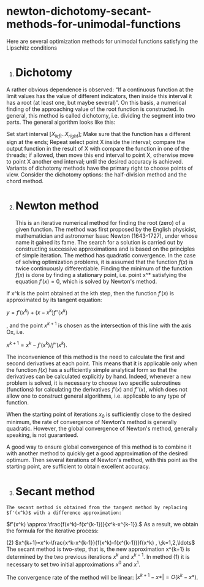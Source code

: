 # newton-dichotomy-secant-methods-for-unimodal-functions

Here are several optimization methods for unimodal functions satisfying the Lipschitz conditions
1. # Dichotomy
  A rather obvious dependence is observed: “If a continuous function at the limit values has the value of different indicators, then inside this interval it has a root (at least one, but maybe several)”. On this basis, a numerical finding of the approaching value of the root function is constructed. In general, this method is called dichotomy, i.e. dividing the segment into two parts. The general algorithm looks like this:

  Set start interval $[X_{left}..X_{right}]$;
  Make sure that the function has a different sign at the ends;
  Repeat
  select point X inside the interval;
  compare the output function in the result of X with compare the function in one of the threads;
  if allowed, then move this end interval to point X,
  otherwise move to point X another end interval;
  until the desired accuracy is achieved.
  Variants of dichotomy methods have the primary right to choose points of view. Consider the dichotomy options: the half-division method and the chord method.

2. # Newton method
    This is an iterative numerical method for finding the root (zero) of a given function. The method was first proposed by the English physicist, mathematician and astronomer Isaac Newton (1643-1727), under whose name it gained its fame. The search for a solution is carried out by constructing successive approximations and is based on the principles of simple iteration. The method has quadratic convergence. In the case of solving optimization problems, it is assumed that the function $f(x)$ is twice continuously differentiable. Finding the minimum of the function $f(x)$ is done by finding a stationary point, i.e. point x^* satisfying the equation $f'(x)=0$, which is solved by Newton's method.


  If x^k is the point obtained at the kth step, then the function $f'(x)$ is approximated by its tangent equation:

  $y = f'(x^k) + (x - x^k)f''(x^k)$

  ,
  and the point $x^{k+1}$ is chosen as the intersection of this line with the axis Ox, i.e.

  $x^{k+1} = x^k - f'(x^k)/f''(x^k)$.

  The inconvenience of this method is the need to calculate the first and second derivatives at each point. This means that it is applicable only when the function $f(x)$ has a sufficiently simple analytical form so that the derivatives can be calculated explicitly by hand. Indeed, whenever a new problem is solved, it is necessary to choose two specific subroutines (functions) for calculating the derivatives $f'(x)$ and $f''(x)$, which does not allow one to construct general algorithms, i.e. applicable to any type of function.

  When the starting point of iterations $x_0$ is sufficiently close to the desired minimum, the rate of convergence of Newton's method is generally quadratic. However, the global convergence of Newton's method, generally speaking, is not guaranteed.

  A good way to ensure global convergence of this method is to combine it with another method to quickly get a good approximation of the desired optimum. Then several iterations of Newton's method, with this point as the starting point, are sufficient to obtain excellent accuracy.

  3. # Secant method
    The secant method is obtained from the tangent method by replacing $f'(x^k)$ with a difference approximation:

  $f'(x^k) \approx \frac{f(x^k)-f(x^{k-1})}{x^k-x^{k-1}}.$
  As a result, we obtain the formula for the iterative process:

  (2)
  $x^{k+1}=x^k-\frac{x^k-x^{k-1}}{f(x^k)-f(x^{k-1})}f(x^k) , \;k=1,2,\ldots$
  The secant method is two-step, that is, the new approximation x^{k+1} is determined by the two previous iterations $x^k$ and $x^{k-1}$. In method (1) it is necessary to set two initial approximations $x^0$ and $x^1$.

  The convergence rate of the method will be linear: $|x^{k+1}-x*|=O(k^k-x*)$.
